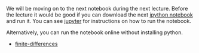We will be moving on to the next notebook during the next lecture. Before the lecture it would be good if you can download the next [ipython notebook](https://nbviewer.jupyter.org/urls/teaching.wence.uk/comp4187/code/finite-difference-II.ipynb) and run it. You can see [jupyter](https://teaching.wence.uk/comp4187/setup/jupyter/) for instructions on how to run the notebook.

Alternatively, you can run the notebook online without installing python.
- [finite-differences](https://mybinder.org/v2/gh/wenceorg/comp4187/6cf8af2ec5f16979b62f42ae9f0cbe32206cf03f?filepath=code%2Ffinite-difference-II.ipynb)

